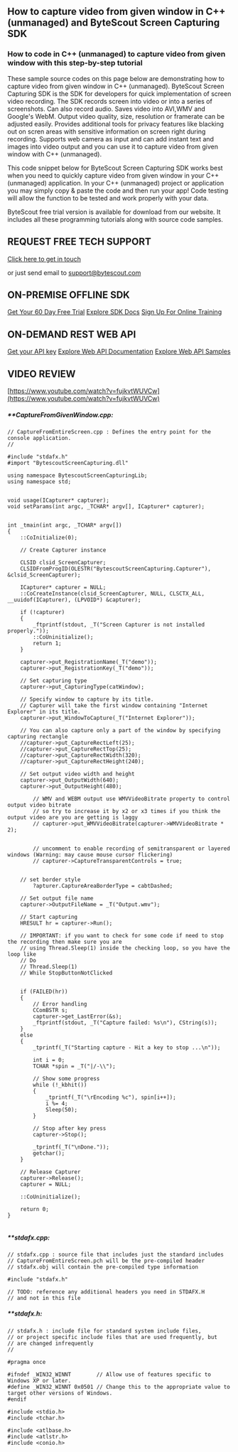 ## How to capture video from given window in C++ (unmanaged) and ByteScout Screen Capturing SDK

### How to code in C++ (unmanaged) to capture video from given window with this step-by-step tutorial

These sample source codes on this page below are demonstrating how to capture video from given window in C++ (unmanaged). ByteScout Screen Capturing SDK is the SDK for developers for quick implementation of screen video recording. The SDK records screen into video or into a series of screenshots. Can also record audio. Saves video into AVI,WMV and Google's WebM. Output video quality, size, resolution or framerate can be adjusted easily. Provides additional tools for privacy features like blacking out on scren areas with sensitive information on screen right during recording. Supports web camera as input and can add instant text and images into video output and you can use it to capture video from given window with C++ (unmanaged).

This code snippet below for ByteScout Screen Capturing SDK works best when you need to quickly capture video from given window in your C++ (unmanaged) application. In your C++ (unmanaged) project or application you may simply copy & paste the code and then run your app! Code testing will allow the function to be tested and work properly with your data.

ByteScout free trial version is available for download from our website. It includes all these programming tutorials along with source code samples.

## REQUEST FREE TECH SUPPORT

[Click here to get in touch](https://bytescout.zendesk.com/hc/en-us/requests/new?subject=ByteScout%20Screen%20Capturing%20SDK%20Question)

or just send email to [support@bytescout.com](mailto:support@bytescout.com?subject=ByteScout%20Screen%20Capturing%20SDK%20Question) 

## ON-PREMISE OFFLINE SDK 

[Get Your 60 Day Free Trial](https://bytescout.com/download/web-installer?utm_source=github-readme)
[Explore SDK Docs](https://bytescout.com/documentation/index.html?utm_source=github-readme)
[Sign Up For Online Training](https://academy.bytescout.com/)


## ON-DEMAND REST WEB API

[Get your API key](https://pdf.co/documentation/api?utm_source=github-readme)
[Explore Web API Documentation](https://pdf.co/documentation/api?utm_source=github-readme)
[Explore Web API Samples](https://github.com/bytescout/ByteScout-SDK-SourceCode/tree/master/PDF.co%20Web%20API)

## VIDEO REVIEW

[https://www.youtube.com/watch?v=fujkvtWUVCw](https://www.youtube.com/watch?v=fujkvtWUVCw)




<!-- code block begin -->

##### ****CaptureFromGivenWindow.cpp:**
    
```
// CaptureFromEntireScreen.cpp : Defines the entry point for the console application.
//

#include "stdafx.h"
#import "BytescoutScreenCapturing.dll"

using namespace BytescoutScreenCapturingLib;
using namespace std;


void usage(ICapturer* capturer);
void setParams(int argc, _TCHAR* argv[], ICapturer* capturer);


int _tmain(int argc, _TCHAR* argv[])
{
	::CoInitialize(0);

	// Create Capturer instance

	CLSID clsid_ScreenCapturer;
	CLSIDFromProgID(OLESTR("BytescoutScreenCapturing.Capturer"), &clsid_ScreenCapturer);

	ICapturer* capturer = NULL;
	::CoCreateInstance(clsid_ScreenCapturer, NULL, CLSCTX_ALL, __uuidof(ICapturer), (LPVOID*) &capturer);

	if (!capturer)
	{
		_ftprintf(stdout, _T("Screen Capturer is not installed properly."));
		::CoUninitialize();
		return 1;
	}

	capturer->put_RegistrationName(_T("demo"));
	capturer->put_RegistrationKey(_T("demo"));

	// Set capturing type
	capturer->put_CapturingType(catWindow);

	// Specify window to capture by its title.
	// Capturer will take the first window containing "Internet Explorer" in its title.
	capturer->put_WindowToCapture(_T("Internet Explorer"));

	// You can also capture only a part of the window by specifying capturing rectangle
	//capturer->put_CaptureRectLeft(25);
	//capturer->put_CaptureRectTop(25);
	//capturer->put_CaptureRectWidth(320);
	//capturer->put_CaptureRectHeight(240);

	// Set output video width and height
	capturer->put_OutputWidth(640);
	capturer->put_OutputHeight(480);

	    // WMV and WEBM output use WMVVideoBitrate property to control output video bitrate
   	    // so try to increase it by x2 or x3 times if you think the output video are you are getting is laggy
	    // capturer->put_WMVVideoBitrate(capturer->WMVVideoBitrate * 2);


        // uncomment to enable recording of semitransparent or layered windows (Warning: may cause mouse cursor flickering)
        // capturer->CaptureTransparentControls = true;


	// set border style
        ?apturer.CaptureAreaBorderType = cabtDashed;

	// Set output file name
	capturer->OutputFileName = _T("Output.wmv");

	// Start capturing
	HRESULT hr = capturer->Run();

	// IMPORTANT: if you want to check for some code if need to stop the recording then make sure you are 
	// using Thread.Sleep(1) inside the checking loop, so you have the loop like
	// Do 
	// Thread.Sleep(1) 
	// While StopButtonNotClicked

	
	if (FAILED(hr))
	{
		// Error handling
		CComBSTR s;
		capturer->get_LastError(&s);
		_ftprintf(stdout, _T("Capture failed: %s\n"), CString(s));
	}
	else
	{
		_tprintf(_T("Starting capture - Hit a key to stop ...\n"));

		int i = 0;
		TCHAR *spin = _T("|/-\\");

		// Show some progress
		while (!_kbhit())
		{
			_tprintf(_T("\rEncoding %c"), spin[i++]);
			i %= 4;
			Sleep(50);
		}

		// Stop after key press
		capturer->Stop();

		_tprintf(_T("\nDone."));
		getchar();
	}

	// Release Capturer
	capturer->Release();
	capturer = NULL;

	::CoUninitialize();

	return 0;
}


```

<!-- code block end -->    

<!-- code block begin -->

##### ****stdafx.cpp:**
    
```
// stdafx.cpp : source file that includes just the standard includes
// CaptureFromEntireScreen.pch will be the pre-compiled header
// stdafx.obj will contain the pre-compiled type information

#include "stdafx.h"

// TODO: reference any additional headers you need in STDAFX.H
// and not in this file

```

<!-- code block end -->    

<!-- code block begin -->

##### ****stdafx.h:**
    
```
// stdafx.h : include file for standard system include files,
// or project specific include files that are used frequently, but
// are changed infrequently
//

#pragma once

#ifndef _WIN32_WINNT		// Allow use of features specific to Windows XP or later.                   
#define _WIN32_WINNT 0x0501	// Change this to the appropriate value to target other versions of Windows.
#endif						

#include <stdio.h>
#include <tchar.h>

#include <atlbase.h>
#include <atlstr.h>
#include <conio.h>

```

<!-- code block end -->